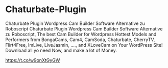 # Chaturbate-Plugin
Chaturbate Plugin Wordpress Cam Builder Software Alternative zu Roboscript
Chaturbate Plugin Wordpress Cam Builder Software Alternative zu Roboscript, The best Cam Builder for Wordpress Hottest Models and Performers from BongaCams, Cam4, CamSoda, Chaturbate, CherryTV, Flirt4Free, ImLive, LiveJasmin, ...., and XLoveCam on Your WordPress Site! Download all yo need Now, and make a lot of Money.


https://t.co/w9onXtGyGW
